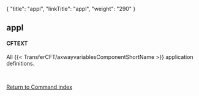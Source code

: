 {
    "title": "appl",
    "linkTitle": "appl",
    "weight": "290"
}<span id="appl"></span>

appl
----

#### CFTEXT

All {{< TransferCFT/axwayvariablesComponentShortName  >}} application definitions.

 

[Return to Command index](../../)
